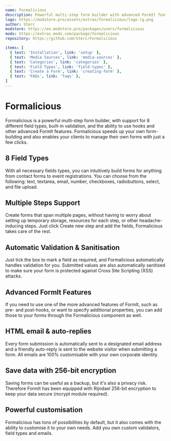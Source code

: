 ```yaml
---
name: Formalicious
description: Powerful multi-step form builder with advanced FormIt features
logo: https://modstore.pro/assets/extras/formalicious/logo-lg.png
author: Sterc
modstore: https://en.modstore.pro/packages/users/formalicious
modx: https://extras.modx.com/package/formalicious
repository: https://github.com/Sterc/Formalicious

items: [
  { text: 'Installation', link: 'setup' },
  { text: 'Media Sources', link: 'media-sources' },
  { text: 'Categories', link: 'categories' },
  { text: 'Field Types', link: 'field-types' },
  { text: 'Create a Form', link: 'creating-form' },
  { text: 'FAQs', link: 'faqs' },
]
---
```

# Formalicious

Formalicious is a powerful multi-step form builder, with support for 8 different field types, built-in validation, and the ability to use hooks and other advanced FormIt features.
Formalicious speeds up your own form-building and also enables your clients to manage their own forms with just a few clicks.

## 8 Field Types

With all necessary fields types, you can intuitively build forms for anything from contact forms to event registrations. You can choose from the following: text, textarea, email, number, checkboxes, radiobuttons, select, and file upload.

## Multiple Steps Support

Create forms that span multiple pages, without having to worry about setting up temporary storage, resources for each step, or other headache-inducing steps. Just click Create new step and add the fields, Formalicious takes care of the rest.

## Automatic Validation & Sanitisation

Just tick the box to mark a field as required, and Formalicious automatically handles validation for you. Submitted values are also automatically sanitised to make sure your form is protected against Cross Site Scripting (XSS) attacks.

## Advanced FormIt Features

If you need to use one of the more advanced features of FormIt, such as pre- and post-hooks, or want to specify additional properties, you can add those to your forms through the Formalicious component as well.

## HTML email & auto-replies

Every form submission is automatically sent to a designated email address and a friendly auto-reply is sent to the website visitor when submitting a form. All emails are 100% customisable with your own corporate identity.

## Save data with 256-bit encryption

Saving forms can be useful as a backup, but it's also a privacy risk. Therefore FormIt has been equipped with Rijndael 256-bit encryption to keep your data secure (mcrypt module required).

## Powerful customisation

Formalicious has tons of possibilities by default, but it also comes with the ability to customise it to your own needs. Add you own custom validators, field types and emails.

